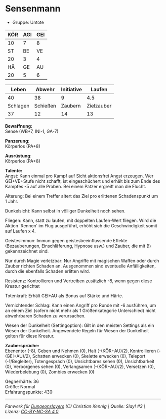 # Sensenmann  
- Gruppe: Untote  

| KÖR | AGI | GEI |  
| --- | --- | --- |  
| 10  | 7   | 8   |
| ST  | BE  | VE  |  
| 20  | 3   | 4   |
| HÄ  | GE  | AU  |  
| 20  | 5   | 6   |


| Leben    | Abwehr   | Initiative | Laufen     |
| -------- | -------- | ---------- | ---------- |
| 40       | 38       | 9          | 4.5        |
| Schlagen | Schießen | Zaubern    | Zielzauber |
| 37       | 12       | 14         | 13         |

**Bewaffnung:**  
Sense (WB+7, INI-1, GA-7)

**Panzerung:**  
Körperlos (PA+8)

**Ausrüstung:**  
Körperlos (PA+8)

**Talente:**  
Angst: Kann einmal pro Kampf auf Sicht aktionsfrei Angst erzeugen. Wer GEI+VE+Stufe nicht schafft, ist eingeschüchert und erhält bis zum Ende des Kampfes -5 auf alle Proben. Bei einem Patzer ergreift man die Flucht. 

Alterung: Bei einem Treffer altert das Ziel pro erlittenen Schadenspunkt um 1 Jahr. 

Dunkelsicht: Kann selbst in völliger Dunkelheit noch sehen. 

Fliegen: Kann, statt zu laufen, mit doppelten Laufen-Wert fliegen. Wird die Aktion 'Rennen' im Flug ausgeführt, erhöht sich die Geschwindigkeit somit auf Laufen x 4. 

Geistesimmun: Immun gegen geistesbeeinflussende Effekte (Bezauberungen, Einschläferung, Hypnose usw.) und Zauber, die mit (!) gekennzeichnet sind. 

Nur durch Magie verletzbar: Nur Angriffe mit magischen Waffen oder durch Zauber richten Schaden an. Ausgenommen sind eventuelle Anfälligkeiten, durch die ebenfalls Schaden erlitten wird. 

Resistenz: Kontrollieren und Vertreiben zusätzlich -8, wenn gegen diese Kreatur gerichtet 

Totenkraft: Erhält GEI+AU als Bonus auf Stärke und Härte. 

Vernichtender Schlag: Kann einen Angriff pro Runde mit -6 ausführen, um an einem  Ziel (sofern nicht mehr als 1  Größenkategorie Unterschied) nicht abwehrbaren Schaden zu verursachen. 

Wesen der Dunkelheit (Settingoption): Gilt in den meisten Settings als ein Wesen der Dunkelheit. Angewendete Regeln für Wesen der Dunkelheit gelten für diese Kreatur. 


**Zaubersprüche:**  
Ebenentor (-8), Geben und Nehmen (0), Halt (-(KÖR+AU)/2), Kontrollieren (-(GEI+AU)/2), Schatten erwecken (0), Skelette erwecken (0), Teleport (-1/Begleiter), Totengespräch (0), Unsichtbares sehen (0), Unsichtbarkeit (0), Verborgenes sehen (0), Verlangsamen (-(KÖR+AU)/2), Versetzen (0), Wiederbelebung (0), Zombies erwecken (0)

Gegnerhärte: 36  
Größe: Normal  
Erfahrungspunkte: 430  



___
*Fanwerk für [Dungeonslayers](https://www.dungeonslayers.net/) (C) Christian Kennig | Quelle: Slay! #3 | Lizenz: [CC-BY-NC-SA 4.0](https://creativecommons.org/licenses/by-nc-sa/4.0/deed.de)*